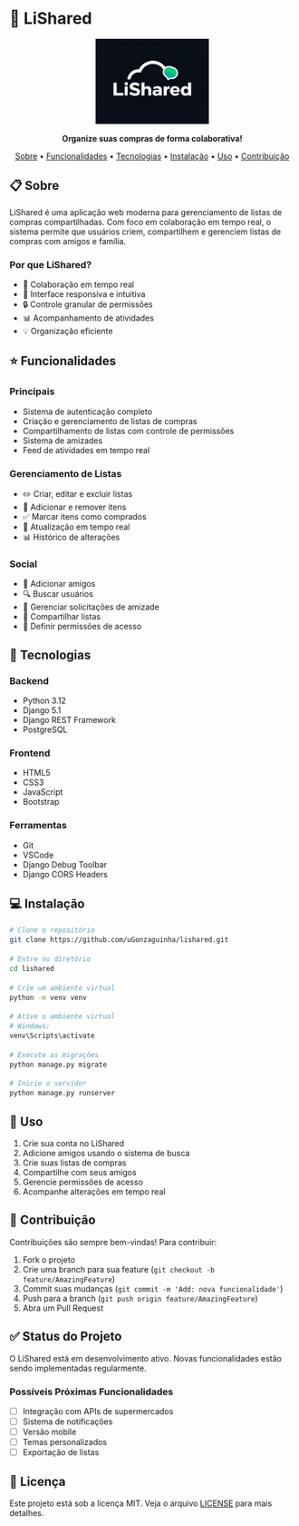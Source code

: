 
# 🛒 LiShared

<p align="center">
  <img src="/app_lishared/static/img/logo_LiShared.jpeg" alt="LiShared Logo" width="200"/>
</p>

<p align="center">
  <strong>Organize suas compras de forma colaborativa!</strong>
</p>

<p align="center">
  <a href="#sobre">Sobre</a> •
  <a href="#funcionalidades">Funcionalidades</a> •
  <a href="#tecnologias">Tecnologias</a> •
  <a href="#instalação">Instalação</a> •
  <a href="#uso">Uso</a> •
  <a href="#contribuição">Contribuição</a>
</p>

## 📋 Sobre

LiShared é uma aplicação web moderna para gerenciamento de listas de compras compartilhadas. Com foco em colaboração em tempo real, o sistema permite que usuários criem, compartilhem e gerenciem listas de compras com amigos e família.

### Por que LiShared?

- 🤝 Colaboração em tempo real
- 📱 Interface responsiva e intuitiva
- 🔒 Controle granular de permissões
- 📊 Acompanhamento de atividades
- 💡 Organização eficiente

## ⭐ Funcionalidades

### Principais
- Sistema de autenticação completo
- Criação e gerenciamento de listas de compras
- Compartilhamento de listas com controle de permissões
- Sistema de amizades
- Feed de atividades em tempo real

### Gerenciamento de Listas
- ✏️ Criar, editar e excluir listas
- 📎 Adicionar e remover itens
- ✅ Marcar itens como comprados
- 🔄 Atualização em tempo real
- 📊 Histórico de alterações

### Social
- 👥 Adicionar amigos
- 🔍 Buscar usuários
- 🤝 Gerenciar solicitações de amizade
- 📨 Compartilhar listas
- 🔐 Definir permissões de acesso

## 🚀 Tecnologias

### Backend
- Python 3.12
- Django 5.1
- Django REST Framework
- PostgreSQL

### Frontend
- HTML5
- CSS3
- JavaScript
- Bootstrap

### Ferramentas
- Git
- VSCode
- Django Debug Toolbar
- Django CORS Headers

## 💻 Instalação

```bash
# Clone o repositório
git clone https://github.com/uGonzaguinha/lishared.git

# Entre no diretório
cd lishared

# Crie um ambiente virtual
python -m venv venv

# Ative o ambiente virtual
# Windows:
venv\Scripts\activate

# Execute as migrações
python manage.py migrate

# Inicie o servidor
python manage.py runserver
```

## 🎯 Uso

1. Crie sua conta no LiShared
2. Adicione amigos usando o sistema de busca
3. Crie suas listas de compras
4. Compartilhe com seus amigos
5. Gerencie permissões de acesso
6. Acompanhe alterações em tempo real

## 🤝 Contribuição

Contribuições são sempre bem-vindas! Para contribuir:

1. Fork o projeto
2. Crie uma branch para sua feature (`git checkout -b feature/AmazingFeature`)
3. Commit suas mudanças (`git commit -m 'Add: nova funcionalidade'`)
4. Push para a branch (`git push origin feature/AmazingFeature`)
5. Abra um Pull Request

## ✅ Status do Projeto

O LiShared está em desenvolvimento ativo. Novas funcionalidades estão sendo implementadas regularmente.

### Possíveis Próximas Funcionalidades

- [ ]  Integração com APIs de supermercados
- [ ]  Sistema de notificações
- [ ]  Versão mobile
- [ ]  Temas personalizados
- [ ]  Exportação de listas

## 📝 Licença

Este projeto está sob a licença MIT. Veja o arquivo [LICENSE](LICENSE) para mais detalhes.

